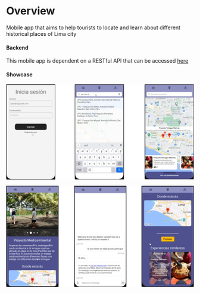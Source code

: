 # Overview

Mobile app that aims to help tourists to locate and learn about different historical places of Lima city

#### Backend

This mobile app is dependent on a RESTful API that can be accessed [here](https://github.com/WS82-Techlife/TechLife-RestApi/tree/develop)

#### Showcase

![](screenshots\A.png)



![](screenshots\B.png)
